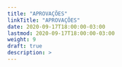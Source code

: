 ```yaml
---
title: "APROVAÇÕES"
linkTitle: "APROVAÇÕES"
date: 2020-09-17T18:00:00-03:00
lastmod: 2020-09-17T18:00:00-03:00
weight: 9
draft: true
description: >
---
```

